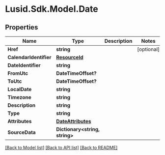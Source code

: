 
# Lusid.Sdk.Model.Date

## Properties

Name | Type | Description | Notes
------------ | ------------- | ------------- | -------------
**Href** | **string** |  | [optional] 
**CalendarIdentifier** | [**ResourceId**](ResourceId.md) |  | 
**DateIdentifier** | **string** |  | 
**FromUtc** | **DateTimeOffset?** |  | 
**ToUtc** | **DateTimeOffset?** |  | 
**LocalDate** | **string** |  | 
**Timezone** | **string** |  | 
**Description** | **string** |  | 
**Type** | **string** |  | 
**Attributes** | [**DateAttributes**](DateAttributes.md) |  | 
**SourceData** | **Dictionary&lt;string, string&gt;** |  | 

[[Back to Model list]](../README.md#documentation-for-models)
[[Back to API list]](../README.md#documentation-for-api-endpoints)
[[Back to README]](../README.md)

